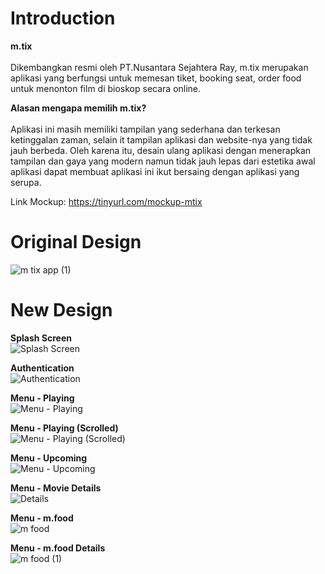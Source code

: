 # Introduction
**m.tix**<br><br>
Dikembangkan resmi oleh PT.Nusantara Sejahtera Ray, m.tix merupakan aplikasi yang berfungsi untuk memesan tiket, booking seat, order food untuk menonton film di bioskop secara online.<br>

**Alasan mengapa memilih m.tix?**<br><br>
Aplikasi ini masih memiliki tampilan yang sederhana dan terkesan ketinggalan zaman, selain it tampilan aplikasi dan website-nya yang tidak jauh berbeda. Oleh karena itu, desain ulang aplikasi dengan menerapkan tampilan dan gaya yang modern namun tidak jauh lepas dari estetika awal aplikasi dapat membuat aplikasi ini ikut bersaing dengan aplikasi yang serupa.<br>

Link Mockup:
https://tinyurl.com/mockup-mtix

# Original Design
![m tix app (1)](https://github.com/iamrazes/mockup-m.tix/assets/71701718/8aeee3e6-e757-4fb9-9ddc-f1e5ccdf94b1)

# New Design
**Splash Screen**<br>
![Splash Screen](https://github.com/iamrazes/mockup-m.tix/assets/71701718/da507a83-723b-4721-8063-f8b523093ad8)

**Authentication**<br>
![Authentication](https://github.com/iamrazes/mockup-m.tix/assets/71701718/9c549ee3-285e-4314-b836-746521e19152)

**Menu - Playing**<br>
![Menu - Playing](https://github.com/iamrazes/mockup-m.tix/assets/71701718/28ee76d3-3a0b-4f40-b16e-55520267b866)

**Menu - Playing (Scrolled)**<br>
![Menu - Playing (Scrolled)](https://github.com/iamrazes/mockup-m.tix/assets/71701718/d6e3b2d7-07a0-4a00-87a4-b2b042bcb89e)

**Menu - Upcoming**<br>
![Menu - Upcoming](https://github.com/iamrazes/mockup-m.tix/assets/71701718/40343472-4b02-4f11-be2e-55e9a9659798)

**Menu - Movie Details**<br>
![Details](https://github.com/iamrazes/mockup-m.tix/assets/71701718/77ba2506-c1a5-40c1-a545-91e4781d9614)

**Menu - m.food**<br>
![m food](https://github.com/iamrazes/mockup-m.tix/assets/71701718/6d76dee6-aa52-47c1-bf7f-6c597516b42e)

**Menu - m.food Details**<br>
![m food (1)](https://github.com/iamrazes/mockup-m.tix/assets/71701718/6d3b15e8-3a88-4495-994a-d2b1d5bb767e)
